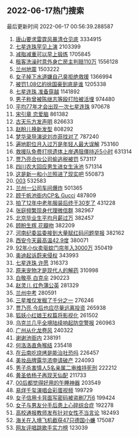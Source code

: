 ## 2022-06-17热门搜索 
最后更新时间 2022-06-17 00:56:39.288587 
1. [唐山要求雷霆风暴清仓见底](https://s.weibo.com/weibo?q=%23%E5%94%90%E5%B1%B1%E8%A6%81%E6%B1%82%E9%9B%B7%E9%9C%86%E9%A3%8E%E6%9A%B4%E6%B8%85%E4%BB%93%E8%A7%81%E5%BA%95%23&Refer=top) 3334915
1. [七星连珠罕见上演](https://s.weibo.com/weibo?q=%23%E4%B8%83%E6%98%9F%E8%BF%9E%E7%8F%A0%E7%BD%95%E8%A7%81%E4%B8%8A%E6%BC%94%23&Refer=top) 2103399
1. [减脂减重可以早上锻炼](https://s.weibo.com/weibo?q=%23%E5%87%8F%E8%84%82%E5%87%8F%E9%87%8D%E5%8F%AF%E4%BB%A5%E6%97%A9%E4%B8%8A%E9%94%BB%E7%82%BC%23&Refer=top) 1705845
1. [租客洗澡时意外身亡房主判赔110万](https://s.weibo.com/weibo?q=%23%E7%A7%9F%E5%AE%A2%E6%B4%97%E6%BE%A1%E6%97%B6%E6%84%8F%E5%A4%96%E8%BA%AB%E4%BA%A1%E6%88%BF%E4%B8%BB%E5%88%A4%E8%B5%94110%E4%B8%87%23&Refer=top) 1556128
1. [兰州地震](https://s.weibo.com/weibo?q=%E5%85%B0%E5%B7%9E%E5%9C%B0%E9%9C%87&Refer=top) 1503222
1. [女子掉下水道嫌自己臭拒绝救援](https://s.weibo.com/weibo?q=%23%E5%A5%B3%E5%AD%90%E6%8E%89%E4%B8%8B%E6%B0%B4%E9%81%93%E5%AB%8C%E8%87%AA%E5%B7%B1%E8%87%AD%E6%8B%92%E7%BB%9D%E6%95%91%E6%8F%B4%23&Refer=top) 1366994
1. [被罚1.08亿的徐国豪到底是谁](https://s.weibo.com/weibo?q=%23%E8%A2%AB%E7%BD%9A1.08%E4%BA%BF%E7%9A%84%E5%BE%90%E5%9B%BD%E8%B1%AA%E5%88%B0%E5%BA%95%E6%98%AF%E8%B0%81%23&Refer=top) 1205338
1. [七星连珠 准备穿越](https://s.weibo.com/weibo?q=%E4%B8%83%E6%98%9F%E8%BF%9E%E7%8F%A0%20%E5%87%86%E5%A4%87%E7%A9%BF%E8%B6%8A&Refer=top) 1141892
1. [男子称曾被陈继志等殴打险被活埋](https://s.weibo.com/weibo?q=%23%E7%94%B7%E5%AD%90%E7%A7%B0%E6%9B%BE%E8%A2%AB%E9%99%88%E7%BB%A7%E5%BF%97%E7%AD%89%E6%AE%B4%E6%89%93%E9%99%A9%E8%A2%AB%E6%B4%BB%E5%9F%8B%23&Refer=top) 974480
1. [平均77年才会出现一次七星连珠](https://s.weibo.com/weibo?q=%23%E5%B9%B3%E5%9D%8777%E5%B9%B4%E6%89%8D%E4%BC%9A%E5%87%BA%E7%8E%B0%E4%B8%80%E6%AC%A1%E4%B8%83%E6%98%9F%E8%BF%9E%E7%8F%A0%23&Refer=top) 970678
1. [宋引章 恋爱脑](https://s.weibo.com/weibo?q=%E5%AE%8B%E5%BC%95%E7%AB%A0%20%E6%81%8B%E7%88%B1%E8%84%91&Refer=top) 861382
1. [古天乐方发声明](https://s.weibo.com/weibo?q=%23%E5%8F%A4%E5%A4%A9%E4%B9%90%E6%96%B9%E5%8F%91%E5%A3%B0%E6%98%8E%23&Refer=top) 826633
1. [赵盼儿换新发型](https://s.weibo.com/weibo?q=%23%E8%B5%B5%E7%9B%BC%E5%84%BF%E6%8D%A2%E6%96%B0%E5%8F%91%E5%9E%8B%23&Refer=top) 808292
1. [梦华录导演说刘亦菲找对了](https://s.weibo.com/weibo?q=%23%E6%A2%A6%E5%8D%8E%E5%BD%95%E5%AF%BC%E6%BC%94%E8%AF%B4%E5%88%98%E4%BA%A6%E8%8F%B2%E6%89%BE%E5%AF%B9%E4%BA%86%23&Refer=top) 787240
1. [遍地职位月入过万是年轻人最大误解](https://s.weibo.com/weibo?q=%23%E9%81%8D%E5%9C%B0%E8%81%8C%E4%BD%8D%E6%9C%88%E5%85%A5%E8%BF%87%E4%B8%87%E6%98%AF%E5%B9%B4%E8%BD%BB%E4%BA%BA%E6%9C%80%E5%A4%A7%E8%AF%AF%E8%A7%A3%23&Refer=top) 753160
1. [救援队免费打捞遗体上岸遇阻僵持近5小时](https://s.weibo.com/weibo?q=%23%E6%95%91%E6%8F%B4%E9%98%9F%E5%85%8D%E8%B4%B9%E6%89%93%E6%8D%9E%E9%81%97%E4%BD%93%E4%B8%8A%E5%B2%B8%E9%81%87%E9%98%BB%E5%83%B5%E6%8C%81%E8%BF%915%E5%B0%8F%E6%97%B6%23&Refer=top) 631314
1. [贾乃亮合伙公司偷逃税被罚](https://s.weibo.com/weibo?q=%23%E8%B4%BE%E4%B9%83%E4%BA%AE%E5%90%88%E4%BC%99%E5%85%AC%E5%8F%B8%E5%81%B7%E9%80%83%E7%A8%8E%E8%A2%AB%E7%BD%9A%23&Refer=top) 573117
1. [四川农大回应男生进女生泳池](https://s.weibo.com/weibo?q=%23%E5%9B%9B%E5%B7%9D%E5%86%9C%E5%A4%A7%E5%9B%9E%E5%BA%94%E7%94%B7%E7%94%9F%E8%BF%9B%E5%A5%B3%E7%94%9F%E6%B3%B3%E6%B1%A0%23&Refer=top) 571314
1. [这是新一和小兰照进了现实吧](https://s.weibo.com/weibo?q=%23%E8%BF%99%E6%98%AF%E6%96%B0%E4%B8%80%E5%92%8C%E5%B0%8F%E5%85%B0%E7%85%A7%E8%BF%9B%E4%BA%86%E7%8E%B0%E5%AE%9E%E5%90%A7%23&Refer=top) 550873
1. [003](https://s.weibo.com/weibo?q=003&Refer=top) 532583
1. [兰州一公司车间爆炸](https://s.weibo.com/weibo?q=%23%E5%85%B0%E5%B7%9E%E4%B8%80%E5%85%AC%E5%8F%B8%E8%BD%A6%E9%97%B4%E7%88%86%E7%82%B8%23&Refer=top) 501365
1. [顾千帆池衙内CP名 Gucci](https://s.weibo.com/weibo?q=%E9%A1%BE%E5%8D%83%E5%B8%86%E6%B1%A0%E8%A1%99%E5%86%85CP%E5%90%8D%20Gucci&Refer=top) 487809
1. [拍了12年中老年服装后终于30岁了](https://s.weibo.com/weibo?q=%23%E6%8B%8D%E4%BA%8612%E5%B9%B4%E4%B8%AD%E8%80%81%E5%B9%B4%E6%9C%8D%E8%A3%85%E5%90%8E%E7%BB%88%E4%BA%8E30%E5%B2%81%E4%BA%86%23&Refer=top) 431228
1. [张庭频繁现身代理微信群](https://s.weibo.com/weibo?q=%23%E5%BC%A0%E5%BA%AD%E9%A2%91%E7%B9%81%E7%8E%B0%E8%BA%AB%E4%BB%A3%E7%90%86%E5%BE%AE%E4%BF%A1%E7%BE%A4%23&Refer=top) 382967
1. [北京毕业生平均月薪过万](https://s.weibo.com/weibo?q=%23%E5%8C%97%E4%BA%AC%E6%AF%95%E4%B8%9A%E7%94%9F%E5%B9%B3%E5%9D%87%E6%9C%88%E8%96%AA%E8%BF%87%E4%B8%87%23&Refer=top) 382457
1. [顾盼生辉 花瓣吻](https://s.weibo.com/weibo?q=%23%E9%A1%BE%E7%9B%BC%E7%94%9F%E8%BE%89%20%E8%8A%B1%E7%93%A3%E5%90%BB%23&Refer=top) 382209
1. [河南纪委监委接到大量赋红码问题举报](https://s.weibo.com/weibo?q=%23%E6%B2%B3%E5%8D%97%E7%BA%AA%E5%A7%94%E7%9B%91%E5%A7%94%E6%8E%A5%E5%88%B0%E5%A4%A7%E9%87%8F%E8%B5%8B%E7%BA%A2%E7%A0%81%E9%97%AE%E9%A2%98%E4%B8%BE%E6%8A%A5%23&Refer=top) 382162
1. [西安今天最高温42.9度](https://s.weibo.com/weibo?q=%23%E8%A5%BF%E5%AE%89%E4%BB%8A%E5%A4%A9%E6%9C%80%E9%AB%98%E6%B8%A942.9%E5%BA%A6%23&Refer=top) 380071
1. [92年小伙卖驱蚊门帘年入3000万](https://s.weibo.com/weibo?q=%2392%E5%B9%B4%E5%B0%8F%E4%BC%99%E5%8D%96%E9%A9%B1%E8%9A%8A%E9%97%A8%E5%B8%98%E5%B9%B4%E5%85%A53000%E4%B8%87%23&Refer=top) 350419
1. [奥迪起诉蔚来侵权](https://s.weibo.com/weibo?q=%23%E5%A5%A5%E8%BF%AA%E8%B5%B7%E8%AF%89%E8%94%9A%E6%9D%A5%E4%BE%B5%E6%9D%83%23&Refer=top) 343993
1. [七星连珠 许愿](https://s.weibo.com/weibo?q=%E4%B8%83%E6%98%9F%E8%BF%9E%E7%8F%A0%20%E8%AE%B8%E6%84%BF&Refer=top) 316373
1. [原来宠物才是现代人的解药](https://s.weibo.com/weibo?q=%23%E5%8E%9F%E6%9D%A5%E5%AE%A0%E7%89%A9%E6%89%8D%E6%98%AF%E7%8E%B0%E4%BB%A3%E4%BA%BA%E7%9A%84%E8%A7%A3%E8%8D%AF%23&Refer=top) 310998
1. [白敬亭 白克伞](https://s.weibo.com/weibo?q=%E7%99%BD%E6%95%AC%E4%BA%AD%20%E7%99%BD%E5%85%8B%E4%BC%9E&Refer=top) 290223
1. [赵灵儿 红色蒲公英](https://s.weibo.com/weibo?q=%E8%B5%B5%E7%81%B5%E5%84%BF%20%E7%BA%A2%E8%89%B2%E8%92%B2%E5%85%AC%E8%8B%B1&Refer=top) 281329
1. [兰州中考](https://s.weibo.com/weibo?q=%E5%85%B0%E5%B7%9E%E4%B8%AD%E8%80%83&Refer=top) 280591
1. [三星堆仅发掘了千分之一](https://s.weibo.com/weibo?q=%23%E4%B8%89%E6%98%9F%E5%A0%86%E4%BB%85%E5%8F%91%E6%8E%98%E4%BA%86%E5%8D%83%E5%88%86%E4%B9%8B%E4%B8%80%23&Refer=top) 276246
1. [贾乃亮 今后也应尽量远离投资](https://s.weibo.com/weibo?q=%E8%B4%BE%E4%B9%83%E4%BA%AE%20%E4%BB%8A%E5%90%8E%E4%B9%9F%E5%BA%94%E5%B0%BD%E9%87%8F%E8%BF%9C%E7%A6%BB%E6%8A%95%E8%B5%84&Refer=top) 265938
1. [狐妖小红娘王权篇将影视化](https://s.weibo.com/weibo?q=%23%E7%8B%90%E5%A6%96%E5%B0%8F%E7%BA%A2%E5%A8%98%E7%8E%8B%E6%9D%83%E7%AF%87%E5%B0%86%E5%BD%B1%E8%A7%86%E5%8C%96%23&Refer=top) 261502
1. [乌克兰几乎全境陆续响起防空警报](https://s.weibo.com/weibo?q=%23%E4%B9%8C%E5%85%8B%E5%85%B0%E5%87%A0%E4%B9%8E%E5%85%A8%E5%A2%83%E9%99%86%E7%BB%AD%E5%93%8D%E8%B5%B7%E9%98%B2%E7%A9%BA%E8%AD%A6%E6%8A%A5%23&Refer=top) 260963
1. [广州从化龙卷风](https://s.weibo.com/weibo?q=%23%E5%B9%BF%E5%B7%9E%E4%BB%8E%E5%8C%96%E9%BE%99%E5%8D%B7%E9%A3%8E%23&Refer=top) 240322
1. [谢谢池衙内](https://s.weibo.com/weibo?q=%23%E8%B0%A2%E8%B0%A2%E6%B1%A0%E8%A1%99%E5%86%85%23&Refer=top) 238191
1. [何洛洛直角喉结](https://s.weibo.com/weibo?q=%23%E4%BD%95%E6%B4%9B%E6%B4%9B%E7%9B%B4%E8%A7%92%E5%96%89%E7%BB%93%23&Refer=top) 235418
1. [在云南吃烧烤是能治社恐吗](https://s.weibo.com/weibo?q=%23%E5%9C%A8%E4%BA%91%E5%8D%97%E5%90%83%E7%83%A7%E7%83%A4%E6%98%AF%E8%83%BD%E6%B2%BB%E7%A4%BE%E6%81%90%E5%90%97%23&Refer=top) 226457
1. [美妆品牌露华浓申请破产](https://s.weibo.com/weibo?q=%23%E7%BE%8E%E5%A6%86%E5%93%81%E7%89%8C%E9%9C%B2%E5%8D%8E%E6%B5%93%E7%94%B3%E8%AF%B7%E7%A0%B4%E4%BA%A7%23&Refer=top) 224093
1. [男子杀害情人5名亲属二审维持死刑](https://s.weibo.com/weibo?q=%23%E7%94%B7%E5%AD%90%E6%9D%80%E5%AE%B3%E6%83%85%E4%BA%BA5%E5%90%8D%E4%BA%B2%E5%B1%9E%E4%BA%8C%E5%AE%A1%E7%BB%B4%E6%8C%81%E6%AD%BB%E5%88%91%23&Refer=top) 222212
1. [黄圣依杨子再现天仙配](https://s.weibo.com/weibo?q=%23%E9%BB%84%E5%9C%A3%E4%BE%9D%E6%9D%A8%E5%AD%90%E5%86%8D%E7%8E%B0%E5%A4%A9%E4%BB%99%E9%85%8D%23&Refer=top) 211733
1. [00后都觉得好用的午睡神器](https://s.weibo.com/weibo?q=00%E5%90%8E%E9%83%BD%E8%A7%89%E5%BE%97%E5%A5%BD%E7%94%A8%E7%9A%84%E5%8D%88%E7%9D%A1%E7%A5%9E%E5%99%A8&Refer=top) 203549
1. [易烊千玺演唱会彩蛋视频](https://s.weibo.com/weibo?q=%23%E6%98%93%E7%83%8A%E5%8D%83%E7%8E%BA%E6%BC%94%E5%94%B1%E4%BC%9A%E5%BD%A9%E8%9B%8B%E8%A7%86%E9%A2%91%23&Refer=top) 199729
1. [女子信用卡背面写密码被盗刷7万6](https://s.weibo.com/weibo?q=%23%E5%A5%B3%E5%AD%90%E4%BF%A1%E7%94%A8%E5%8D%A1%E8%83%8C%E9%9D%A2%E5%86%99%E5%AF%86%E7%A0%81%E8%A2%AB%E7%9B%97%E5%88%B77%E4%B8%876%23&Refer=top) 199424
1. [女子与男友分手后患上心碎综合症](https://s.weibo.com/weibo?q=%23%E5%A5%B3%E5%AD%90%E4%B8%8E%E7%94%B7%E5%8F%8B%E5%88%86%E6%89%8B%E5%90%8E%E6%82%A3%E4%B8%8A%E5%BF%83%E7%A2%8E%E7%BB%BC%E5%90%88%E7%97%87%23&Refer=top) 192278
1. [高校通报教师发布针对女性不当言论](https://s.weibo.com/weibo?q=%23%E9%AB%98%E6%A0%A1%E9%80%9A%E6%8A%A5%E6%95%99%E5%B8%88%E5%8F%91%E5%B8%83%E9%92%88%E5%AF%B9%E5%A5%B3%E6%80%A7%E4%B8%8D%E5%BD%93%E8%A8%80%E8%AE%BA%23&Refer=top) 182493
1. [海关在入境飞机截获47只德国小蠊](https://s.weibo.com/weibo?q=%23%E6%B5%B7%E5%85%B3%E5%9C%A8%E5%85%A5%E5%A2%83%E9%A3%9E%E6%9C%BA%E6%88%AA%E8%8E%B747%E5%8F%AA%E5%BE%B7%E5%9B%BD%E5%B0%8F%E8%A0%8A%23&Refer=top) 175087
1. [网友评唱跳歌手实力榜](https://s.weibo.com/weibo?q=%23%E7%BD%91%E5%8F%8B%E8%AF%84%E5%94%B1%E8%B7%B3%E6%AD%8C%E6%89%8B%E5%AE%9E%E5%8A%9B%E6%A6%9C%23&Refer=top) 123039
